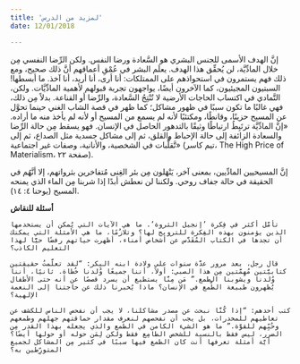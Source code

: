 ```yaml
---
title: 'لمزيد من الدرس'
date: 12/01/2018

---
```


إنَّ الهدف الأسمى للجنس البشري هو السَّعادة ورضا النفس. ولكن الرِّضا النفسي مِن خلال المادِّيَّة، لن يُحقِّق هذا الهدف. يعلَم البشر في عُمْقِ أعماقهم أنَّ ذلك صحيح، ومع ذلك فهم يستمرون في استحواذهم على الممتلكات: أنا أرى، أنا أريد، أنا آخذ. ما أبسطها! السبتيون المجيئيون، كما الآخرون أيضًا، يواجهون تجربة قبولهم لأهمية المادِّيَّات. ولكن، التَّمادي في اكتساب الحاجات الأرضية لا تُنْتِجُ السَّعادة، والرِّضا أو القناعة. بدلاً مِن ذلك، فهي غالبًا ما تكون سببًا في ظهور مشاكل؛ كما ظهر في قصة الشاب الغني حينما تحوَّل عن المسيح حزينًا، وقانطًا، ومكتئبًا لأنه لم يسمع من المسيح أو لأنه لم يأخذ منه ما أراده. «إنَّ المادِّيَّة ترتَبِطُ ارتباطًا وثيقًا بالتدهور الحاصل في الإنسان. فهو يسقط مِن حالة الرِّضا والسعادة الزائفة إلى حالة الإحباط والقلق، ثم إلى مشاكل جسدية مثل الصداع، ثم إلى تَّقلُّبات في الشخصية، والأنانية، وصفات غير اجتماعية» (تيم كاسر، The High Price of Materialism، صفحة ٢٢).

إنَّ المسيحيين المادِّيين، بمعنى آخر، يَنْهَلون مِن بئر الغِنى مُتفاخرين بثرواتهم، إلا أنَّهُم في الحقيقة في حالة جفاف روحي. ولكننا لن نعطش أبدًا إذا شربنا مِن الماء الذي يمنحه المسيح (يوحنا ٤: ١٤).

**أسئلة للنقاش**

`تأمَّل أكثر في فِكرة ’إنجيل الثروة’. ما هي الآيات التي يُمكن أن يستخدمها الذين يؤمنون بهذه الفِكرة للترويج لها؟ وتلازُمًا، ما هي الأمثلة التي يمكنك أن تجدها في الكتاب المُقَدَّس عن أشخاص أمناء، أظهرت حياتهم رفضًا حيًّا لهذا التعليم الكاذب؟`

`قال رجل، بعد مرور عدَّة سنوات على ولادة ابنه البِكر: “لقد تعلَّمتُ حقيقتين كتابيَّتين مُهِمَّتين مِن هذا الصبي: أولاً، أننا جميعًا وُلدنا خُطاة. ثانيًا، أننا وُلدنا ويشوبنا الطمع.” مَن مِنَّا يستطيع أن يسرد قصصًا عن أنه حتى الأطفال يُظهرون طبيعة الطَّمع في الإنسان؟ ماذا يُخبرنا ذلك عن حاجتنا إلى النعمة الإلهية؟`

`كتب أحدهم: “إذا كُنَّا نبحث عن مصدر مشاكلنا، لا يجب أن نفحص الناس للكشف عن تعاطيهم للمخدرات، بل يجب أن نفحصهم لنعرف مقدار حماقتهم جهلهم وطمعهم وحُبِّهم للقوَّة.” ما هو الشيء الكامن في الطمع والذي يجعله بهذا القدر مِن الضرر، ليس فقط بالنسبة للشخص الطامِع فقط ولكن لِمَن حوله أو حولها أيضًا؟ أيَّة أمثلة تعرفها أنت كان الطمع فيها سببًا في كثير مِن المشاكل لجميع المتورِّطين به؟`